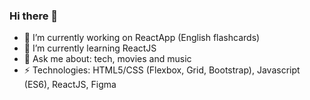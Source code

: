 ### Hi there 👋

- 🔭 I’m currently working on ReactApp (English flashcards)
- 🌱 I’m currently learning ReactJS
- 💬 Ask me about:  tech, movies and music 
- ⚡ Technologies: HTML5/CSS (Flexbox, Grid, Bootstrap), Javascript (ES6), ReactJS, Figma

<!--
**NastyaTarasovaa/NastyaTarasovaa** is a ✨ _special_ ✨ repository because its `README.md` (this file) appears on your GitHub profile.

Here are some ideas to get you started:


-->
